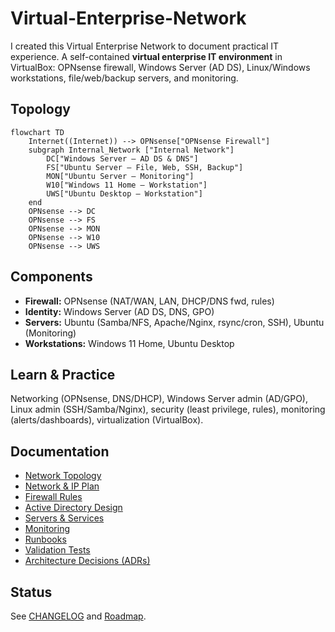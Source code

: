 # Virtual-Enterprise-Network
I created this Virtual Enterprise Network to document practical IT experience. 
A self-contained **virtual enterprise IT environment** in VirtualBox:
OPNsense firewall, Windows Server (AD DS), Linux/Windows workstations, file/web/backup servers, and monitoring.

## Topology
```mermaid
flowchart TD
    Internet((Internet)) --> OPNsense["OPNsense Firewall"]
    subgraph Internal_Network ["Internal Network"]
        DC["Windows Server — AD DS & DNS"]
        FS["Ubuntu Server — File, Web, SSH, Backup"]
        MON["Ubuntu Server — Monitoring"]
        W10["Windows 11 Home — Workstation"]
        UWS["Ubuntu Desktop — Workstation"]
    end
    OPNsense --> DC
    OPNsense --> FS
    OPNsense --> MON
    OPNsense --> W10
    OPNsense --> UWS
```

## Components
- **Firewall:** OPNsense (NAT/WAN, LAN, DHCP/DNS fwd, rules)
- **Identity:** Windows Server (AD DS, DNS, GPO)
- **Servers:** Ubuntu (Samba/NFS, Apache/Nginx, rsync/cron, SSH), Ubuntu (Monitoring)
- **Workstations:** Windows 11 Home, Ubuntu Desktop

## Learn & Practice
Networking (OPNsense, DNS/DHCP), Windows Server admin (AD/GPO), Linux admin (SSH/Samba/Nginx),
security (least privilege, rules), monitoring (alerts/dashboards), virtualization (VirtualBox).

## Documentation
- [Network Topology](docs/architecture/network-topology.md)
- [Network & IP Plan](docs/architecture/ip-plan.md)
- [Firewall Rules](docs/architecture/firewall-rules.md)
- [Active Directory Design](docs/architecture/ad-design.md)
- [Servers & Services](docs/services/service-catalog.md)
- [Monitoring](docs/operations/monitoring.md)
- [Runbooks](docs/operations/runbooks/index.md)
- [Validation Tests](docs/tests/validation-checklist.md)
- [Architecture Decisions (ADRs)](docs/adr/)

## Status
See [CHANGELOG](CHANGELOG.md) and [Roadmap](docs/roadmap.md).


